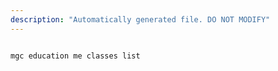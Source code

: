 ```yaml
---
description: "Automatically generated file. DO NOT MODIFY"
---
```


```cli

mgc education me classes list

```